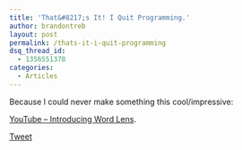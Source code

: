 ```yaml
---
title: 'That&#8217;s It! I Quit Programming.'
author: brandontreb
layout: post
permalink: /thats-it-i-quit-programming
dsq_thread_id:
  - 1356551378
categories:
  - Articles
---
```

Because I could never make something this cool/impressive:

[YouTube &#8211; Introducing Word Lens][1].



<div style="">
  <a href="http://twitter.com/share" class="twitter-share-button" data-count="horizontal" data-text="That&#8217;s It! I Quit Programming." data-url="http://brandontreb.com/thats-it-i-quit-programming"  data-via="brandontreb" data-related="brandontreb:">Tweet</a>
</div>

 [1]: http://www.youtube.com/watch?v=h2OfQdYrHRs